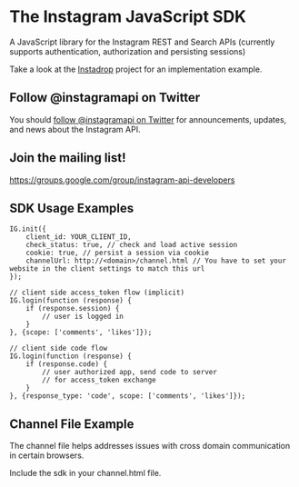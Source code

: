 The Instagram JavaScript SDK
============================
A JavaScript library for the Instagram REST and Search APIs
(currently supports authentication, authorization and persisting sessions)

Take a look at the [Instadrop](https://github.com/Instagram/Instadrop) project for an implementation example.


Follow @instagramapi on Twitter
----------------------------
You should [follow @instagramapi on Twitter](http://twitter.com/#!/instagramapi) for announcements,
updates, and news about the Instagram API.


Join the mailing list!
----------------------
<https://groups.google.com/group/instagram-api-developers>


SDK Usage Examples
------------------
    IG.init({
        client_id: YOUR_CLIENT_ID,
        check_status: true, // check and load active session
        cookie: true, // persist a session via cookie
        channelUrl: http://<domain>/channel.html // You have to set your website in the client settings to match this url
    });

    // client side access_token flow (implicit)
    IG.login(function (response) {
        if (response.session) {
            // user is logged in
        }
    }, {scope: ['comments', 'likes']});

    // client side code flow
    IG.login(function (response) {
        if (response.code) {
            // user authorized app, send code to server
            // for access_token exchange
        }
    }, {response_type: 'code', scope: ['comments', 'likes']});

Channel File Example
------------------
The channel file helps addresses issues with cross domain communication in certain browsers.

Include the sdk in your channel.html file.

<script src="//path/to/ig.js" />


Contributing
------------
In the spirit of [free software](http://www.fsf.org/licensing/essays/free-sw.html), **everyone** is encouraged to help improve this project.

Here are some ways *you* can contribute:

* by using alpha, beta, and prerelease versions
* by reporting bugs
* by suggesting new features
* by writing or editing documentation
* by writing specifications
* by writing code (**no patch is too small**: fix typos, add comments, clean up inconsistent whitespace)
* by refactoring code
* by closing [issues](http://github.com/Instagram/instagram-javascript-sdk/issues)
* by reviewing patches


Submitting an Issue
-------------------
We use the [GitHub issue tracker](http://github.com/Instagram/instagram-javascript-sdk/issues) to track bugs and
features. Before submitting a bug report or feature request, check to make sure it hasn't already
been submitted. You can indicate support for an existing issuse by voting it up. When submitting a
bug report, please include a [Gist](http://gist.github.com/) that includes a stack trace and any
details that may be necessary to reproduce the bug, including your library version, browser version, and
operating system. Ideally, a bug report should include a pull request with failing specs.


Submitting a Pull Request
-------------------------
1. Fork the project.
2. Create a topic branch.
3. Implement your feature or bug fix.
4. Add documentation for your feature or bug fix.
5. Commit and push your changes.
6. Submit a pull request.


Copyright
---------
Copyright (c) 2011 Instagram (Burbn, Inc).
See [LICENSE](https://github.com/Instagram/instagram-javascript-sdk/blob/master/LICENSE.md) for details.
